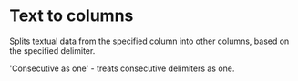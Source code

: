 <!-- TITLE: Text to columns -->
<!-- SUBTITLE: -->

# Text to columns

Splits textual data from the specified column into other columns, based on the specified delimiter.

'Consecutive as one' - treats consecutive delimiters as one.
